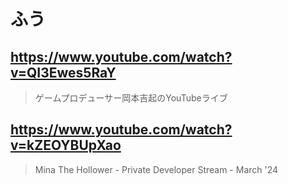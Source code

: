 # ふう

## https://www.youtube.com/watch?v=QI3Ewes5RaY

> ゲームプロデューサー岡本吉起のYouTubeライブ

## https://www.youtube.com/watch?v=kZEOYBUpXao

> Mina The Hollower - Private Developer Stream - March '24 
